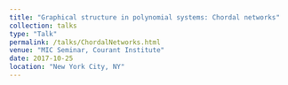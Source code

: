 ```yaml
---
title: "Graphical structure in polynomial systems: Chordal networks"
collection: talks
type: "Talk"
permalink: /talks/ChordalNetworks.html
venue: "MIC Seminar, Courant Institute"
date: 2017-10-25
location: "New York City, NY"
---
```

